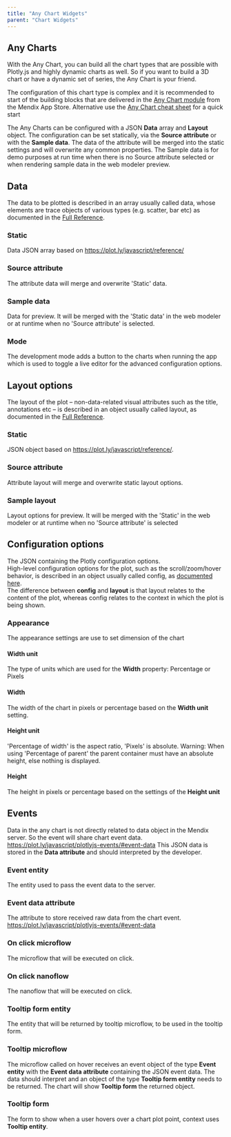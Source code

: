 ```yaml
---
title: "Any Chart Widgets"
parent: "Chart Widgets"
---
```


## Any Charts
With the Any Chart, you can build all the chart types that are possible with Plotly.js and highly dynamic charts as well. So if you want to build a 3D chart or have a dynamic set of series, the Any Chart is your friend.

The configuration of this chart type is complex and it is recommended to start of the building blocks that are delivered in the [Any Chart module](https://appstore.home.mendix.com/link/app/106517/) from the Mendix App Store. Alternative use the [Any Chart cheat sheet](./charts-any-cheat-sheet) for a quick start

The Any Charts can be configured with a JSON **Data** array and **Layout** object. The configuration can be set statically, via the **Source attribute** or with the **Sample data**. The data of the attribute will be merged into the static settings and will overwrite any common properties. The Sample data is for demo purposes at run time when there is no Source attribute selected or when rendering sample data in the web modeler preview.

## Data
The data to be plotted is described in an array usually called data, whose elements are trace objects of various types (e.g. scatter, bar etc) as documented in the [Full Reference](https://plot.ly/javascript/reference).

### Static
Data JSON array based on https://plot.ly/javascript/reference/

### Source attribute
The attribute data will merge and overwrite 'Static' data.

### Sample data
Data for preview. It will be merged with the 'Static data' in the web modeler or at runtime when no 'Source attribute' is selected.

### Mode
The development mode adds a button to the charts when running the app which is used to toggle a live editor for the advanced configuration options.

## Layout options
The layout of the plot – non-data-related visual attributes such as the title, annotations etc – is described in an object usually called layout, as documented in the [Full Reference](https://plot.ly/javascript/reference/#layout).

### Static
JSON object based on https://plot.ly/javascript/reference/.

### Source attribute
Attribute layout will merge and overwrite static layout options.

### Sample layout
Layout options for preview. It will be merged with the 'Static' in the web modeler or at runtime when no 'Source attribute' is selected

## Configuration options
The JSON containing the Plotly configuration options.  
High-level configuration options for the plot, such as the scroll/zoom/hover behavior, is described in an object usually called config, as [documented here](https://plot.ly/javascript/configuration-options).  
The difference between **config** and **layout** is that layout relates to the content of the plot, whereas config relates to the context in which the plot is being shown.

### Appearance
The appearance settings are use to set dimension of the chart

#### Width unit
The type of units which are used for the **Width** property: Percentage or Pixels

#### Width
The width of the chart in pixels or percentage based on the **Width unit** setting.

#### Height unit
'Percentage of width' is the aspect ratio, 'Pixels' is absolute. Warning: When using 'Percentage of parent' the parent container must have an absolute height, else nothing is displayed.

#### Height
The height in pixels or percentage based on the settings of the **Height unit**

## Events
Data in the any chart is not directly related to data object in the Mendix server. So the event will share chart event data. https://plot.ly/javascript/plotlyjs-events/#event-data
This JSON data is stored in the **Data attribute** and should interpreted by the developer.

### Event entity
The entity used to pass the event data to the server.

### Event data attribute
The attribute to store received raw data from the chart event. https://plot.ly/javascript/plotlyjs-events/#event-data

### On click microflow
The microflow that will be executed on click.

### On click nanoflow
The nanoflow that will be executed on click.

### Tooltip form entity
The entity that will be returned by tooltip microflow, to be used in the tooltip form.

### Tooltip microflow
The microflow called on hover receives an event object of the type **Event entity** with the **Event data attribute** containing the JSON event data. The data should interpret and an object of the type **Tooltip form entity** needs to be returned. The chart will show **Tooltip form** the returned object.

### Tooltip form
The form to show when a user hovers over a chart plot point, context uses **Tooltip entity**.
